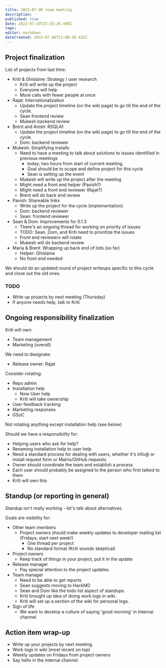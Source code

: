 ```yaml
---
title: 2023-07-06 team meeting
description: 
published: true
date: 2023-07-19T23:35:26.490Z
tags: 
editor: markdown
dateCreated: 2023-07-06T21:08:36.425Z
---
```


## Project finalization
List of projects from last time:
- Kriti & Ghislaine: Strategy / user research
    - Kriti will write up the project
    - Everyone will help
    - More calls with fewer people at once
- Rajat: Internationalization
    - Update the project timeline (on the wiki page) to go till the end of the cycle.
    - Sean frontend review
    - Mukesh backend review
- Brent and Anish: RSQLA1
    - Update the project timeline (on the wiki page) to go till the end of the cycle.
    - Dom: backend reviewer
- Mukesh: Simplifying installs
    - Need to have a meeting to talk about solutions to issues identified in previous meetings
        - today; two hours from start of current meeting.
        - Goal should be to scope and define project for this cycle
        - Sean is setting up the event
    - Mukesh will write up the project after the meeting
    - Might need a front end helper (Pavish?)
    - Might need a front end reviewer (Rajat?)
    - Brent will do back end review
- Pavish: Shareable links
    - Write up the project for the cycle (implementation)
    - Dom: backend reviewer
    - Sean: frontend reviewer
- Sean & Dom: Improvements for 0.1.3
    - There's an ongoing thread for working on priority of issues
    - TODO: Sean, Dom, and Kriti need to prioritize the issues
    - Front end reviewers will rotate
    - Mukesh will do backend review
- Maria & Brent: Wrapping up back end of lists (so far)
    - Helper: Ghislaine
    - No front end needed

We should do an updated round of project writeups specific to this cycle and close out the old ones.

### TODO
- Write up projects by next meeting (Thursday)
- If anyone needs help, talk to Kriti

## Ongoing responsibility finalization

Kriti will own:
- Team management
- Marketing (overall)

We need to designate:
- Release owner: Rajat

Consider rotating:
- Repo admin
- Installation help
    - Now User help
    - Kriti will take ownership
- User feedback tracking
- Marketing responses
- GSoC

Not rotating anything except installation help (see below)

Should we have a responsibility for:
- Helping users who ask for help?
- Renaming installation help to user help
- Need a standard process for dealing with users, whether it's info@ or install request form or Matrix/GitHub requests
- Owner should coordinate the team and establish a process
- Each user should probably be assigned to the person who first talked to them
- Kriti will own this


## Standup (or reporting in general)
Standup isn't really working - let's talk about alternatives.

Goals are visibility for:
- Other team members
    - Project owners should make weekly updates to developer mailing list (Fridays; start next week!)
        - One thread per project
        - No standard format (Kriti sounds skeptical)
- Project owners
    - Keep track of things in your project, put it in the update
- Release manager
    - Pay special attention to the project updates.
- Team manager
    - Need to be able to get reports
    - Sean suggests moving to HackMD
    - Sean and Dom like the todo list aspect of standups.
    - Kriti brought up idea of doing work logs in wiki.
    - Kriti will set up a section of the wiki for personal logs.
- Sign of life
    - We want to develop a culture of saying 'good morning' in Internal channel
    
## Action item wrap-up
- Write up your projects by next meeting.
- Work logs in wiki (most recent on top)
- Weekly updates on Fridays from project owners
- Say hello in the internal channel.
